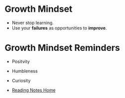 # Growth Mindset
- Never stop learning. 
- Use your **failures** as opportunities to **improve**.
# Growth Mindset Reminders
- Positvity
- Humbleness
- Curiosity






- [Reading Notes Home](https://vektur.github.io/reading-notes/)